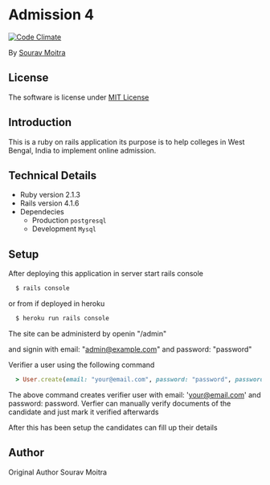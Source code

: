 # Admission 4

[![Code Climate](https://codeclimate.com/github/SouravMoitra/Admission4/badges/gpa.svg)](https://codeclimate.com/github/SouravMoitra/Admission4)

By [Sourav Moitra](https://facebook.com/sourav.moitra)

## License

The software is license under [MIT License](http://opensource.org/licenses/MIT)

## Introduction

This is a ruby on rails application its purpose is to help colleges in West Bengal,
India to implement online admission.

## Technical Details

* Ruby version 2.1.3
* Rails version 4.1.6
* Dependecies
  * Production `postgresql`
  * Development `Mysql`

## Setup

After deploying this application in server start rails console

```bash
  $ rails console
```
or from if deployed in heroku

```bash
  $ heroku run rails console
```
The site can be administerd by openin "/admin"

and signin with email: "admin@example.com" and password: "password"

Verifier a user using the following command

```ruby
  > User.create(email: "your@email.com", password: "password", password_confirmation: "confirmation", verifier: true)
```

The above command creates verifier user with email: 'your@email.com'
and password: password. Verfier can manually verify documents of the candidate and just mark it verified afterwards

After this has been setup the candidates can fill up their details

## Author
Original Author Sourav Moitra
